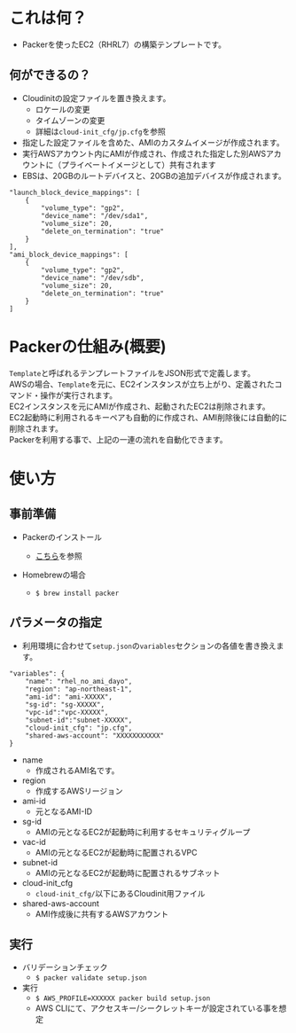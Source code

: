 # これは何？
- Packerを使ったEC2（RHRL7）の構築テンプレートです。

## 何ができるの？
- Cloudinitの設定ファイルを置き換えます。
	- ロケールの変更
	- タイムゾーンの変更
	- 詳細は`cloud-init_cfg/jp.cfg`を参照
- 指定した設定ファイルを含めた、AMIのカスタムイメージが作成されます。
- 実行AWSアカウント内にAMIが作成され、作成された指定した別AWSアカウントに（プライベートイメージとして）共有されます
- EBSは、20GBのルートデバイスと、20GBの追加デバイスが作成されます。

```
"launch_block_device_mappings": [
	{
		"volume_type": "gp2",
        "device_name": "/dev/sda1",
        "volume_size": 20,
        "delete_on_termination": "true"
    }
],
"ami_block_device_mappings": [
	{
    	"volume_type": "gp2",
        "device_name": "/dev/sdb",
        "volume_size": 20,
        "delete_on_termination": "true"
    }
]
```

# Packerの仕組み(概要)
`Template`と呼ばれるテンプレートファイルをJSON形式で定義します。  
AWSの場合、`Template`を元に、EC2インスタンスが立ち上がり、定義されたコマンド・操作が実行されます。  
EC2インスタンスを元にAMIが作成され、起動されたEC2は削除されます。  
EC2起動時に利用されるキーペアも自動的に作成され、AMI削除後には自動的に削除されます。  
Packerを利用する事で、上記の一連の流れを自動化できます。


# 使い方
## 事前準備
- Packerのインストール
	- [こちら](https://www.packer.io/docs/install/index.html)を参照 

- Homebrewの場合
	- `$ brew install packer`

## パラメータの指定
- 利用環境に合わせて`setup.json`の`variables`セクションの各値を書き換えます。

```
"variables": {
	"name": "rhel_no_ami_dayo",
	"region": "ap-northeast-1",
	"ami-id": "ami-XXXXX",
	"sg-id": "sg-XXXXX",
	"vpc-id":"vpc-XXXXX",
	"subnet-id":"subnet-XXXXX",
	"cloud-init_cfg": "jp.cfg",
	"shared-aws-account": "XXXXXXXXXXX"
}
```

- name
	- 作成されるAMI名です。
- region
	- 作成するAWSリージョン
- ami-id
	- 元となるAMI-ID
- sg-id
	- AMIの元となるEC2が起動時に利用するセキュリティグループ 
- vac-id
	- AMIの元となるEC2が起動時に配置されるVPC
- subnet-id
	- AMIの元となるEC2が起動時に配置されるサブネット
- cloud-init_cfg
	- `cloud-init_cfg/`以下にあるCloudinit用ファイル
- shared-aws-account
	- AMI作成後に共有するAWSアカウント


## 実行

- バリデーションチェック
	- `$ packer validate setup.json`
- 実行
	- `$ AWS_PROFILE=XXXXXX packer build setup.json`
	- AWS CLIにて、アクセスキー/シークレットキーが設定されている事を想定